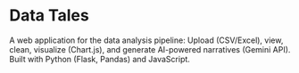 # Data Tales
 A web application for the data analysis pipeline: Upload (CSV/Excel), view, clean, visualize (Chart.js), and generate AI-powered narratives (Gemini API). Built with Python (Flask, Pandas) and JavaScript. 
